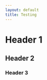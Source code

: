 ```yaml
---
layout: default
title: Testing
---
```


<div class="test">

# Header 1
## Header 2
### Header 3

</div>
